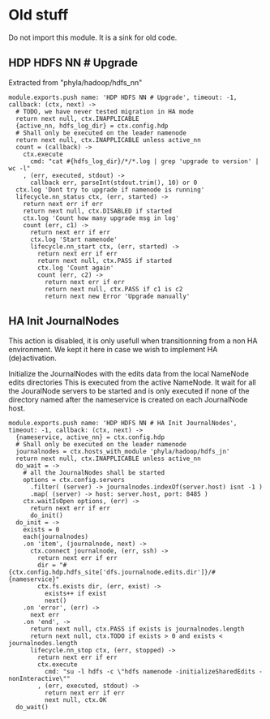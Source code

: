 
# Old stuff

Do not import this module. It is a sink for old code.

## HDP HDFS NN # Upgrade

Extracted from "phyla/hadoop/hdfs_nn"

    module.exports.push name: 'HDP HDFS NN # Upgrade', timeout: -1, callback: (ctx, next) ->
      # TODO, we have never tested migration in HA mode
      return next null, ctx.INAPPLICABLE
      {active_nn, hdfs_log_dir} = ctx.config.hdp
      # Shall only be executed on the leader namenode
      return next null, ctx.INAPPLICABLE unless active_nn
      count = (callback) ->
        ctx.execute
          cmd: "cat #{hdfs_log_dir}/*/*.log | grep 'upgrade to version' | wc -l"
        , (err, executed, stdout) ->
          callback err, parseInt(stdout.trim(), 10) or 0
      ctx.log 'Dont try to upgrade if namenode is running'
      lifecycle.nn_status ctx, (err, started) ->
        return next err if err
        return next null, ctx.DISABLED if started
        ctx.log 'Count how many upgrade msg in log'
        count (err, c1) ->
          return next err if err
          ctx.log 'Start namenode'
          lifecycle.nn_start ctx, (err, started) ->
            return next err if err
            return next null, ctx.PASS if started
            ctx.log 'Count again'
            count (err, c2) ->
              return next err if err
              return next null, ctx.PASS if c1 is c2
              return next new Error 'Upgrade manually'

## HA Init JournalNodes

This action is disabled, it is only usefull when transitionning from a non HA environment. We
kept it here in case we wish to implement HA (de)activation.

Initialize the JournalNodes with the edits data from the local NameNode edits directories
This is executed from the active NameNode. It wait for 
all the JouralNode servers to be started and is only executed if none of 
the directory named after the nameservice is created on each JournalNode host.

    module.exports.push name: 'HDP HDFS NN # HA Init JournalNodes', timeout: -1, callback: (ctx, next) ->
      {nameservice, active_nn} = ctx.config.hdp
      # Shall only be executed on the leader namenode
      journalnodes = ctx.hosts_with_module 'phyla/hadoop/hdfs_jn'
      return next null, ctx.INAPPLICABLE unless active_nn
      do_wait = ->
        # all the JournalNodes shall be started
        options = ctx.config.servers
          .filter( (server) -> journalnodes.indexOf(server.host) isnt -1 )
          .map( (server) -> host: server.host, port: 8485 )
        ctx.waitIsOpen options, (err) ->
          return next err if err
          do_init()
      do_init = ->
        exists = 0
        each(journalnodes)
        .on 'item', (journalnode, next) ->
          ctx.connect journalnode, (err, ssh) ->
            return next err if err
            dir = "#{ctx.config.hdp.hdfs_site['dfs.journalnode.edits.dir']}/#{nameservice}"
            ctx.fs.exists dir, (err, exist) ->
              exists++ if exist
              next()
        .on 'error', (err) ->
          next err
        .on 'end', ->
          return next null, ctx.PASS if exists is journalnodes.length
          return next null, ctx.TODO if exists > 0 and exists < journalnodes.length
          lifecycle.nn_stop ctx, (err, stopped) ->
            return next err if err
            ctx.execute
              cmd: "su -l hdfs -c \"hdfs namenode -initializeSharedEdits -nonInteractive\""
            , (err, executed, stdout) ->
              return next err if err
              next null, ctx.OK
      do_wait()